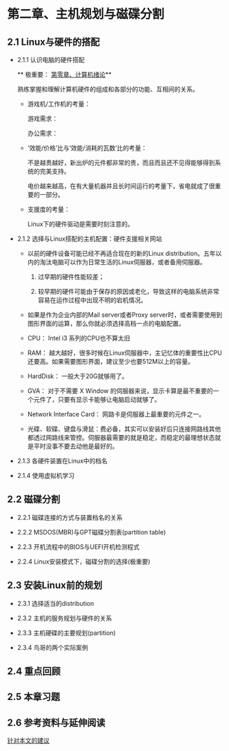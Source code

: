 # 第二章、主机规划与磁碟分割

## 2.1 Linux与硬件的搭配

- 2.1.1 认识电脑的硬件搭配

  ​** 极重要： [第零章、计算机绪论](http://linux.vbird.org/linux_basic/0105computers.php)**

  熟练掌握和理解计算机硬件的组成和各部分的功能、互相间的关系。

  - 游戏机/工作机的考量：

    游戏需求：

    办公需求：

  - ‘效能/价格’比与‘效能/消耗的瓦数’比的考量：

    不是越贵越好，新出炉的元件都非常的贵，而且而且还不见得能够得到系统的完美支持。

    电价越来越高，在有大量机器并且长时间运行的考量下，省电就成了很重要的一部分。

  - 支援度的考量：

    Linux下的硬件驱动是需要时刻注意的。

- 2.1.2 选择与Linux搭配的主机配置：硬件支援相关网站

  - 以前的硬件设备可能已经不再适合现在的新的Linux distribution。五年以内的淘汰电脑可以作为日常生活的Linux伺服器，或者备用伺服器。

    1. 过早期的硬件性能较差；

    2. 较早期的硬件可能由于保存的原因或老化，导致这样的电脑系统非常容易在运作过程中出现不明的宕机情况。

  - 如果是作为企业内部的Mail server或者Proxy server时，或者需要使用到图形界面的运算，那么你就必须选择高档一点的电脑配置。

  - CPU： Intel i3 系列的CPU也不算太旧

  - RAM： 越大越好，很多时候在Linux伺服器中，主记忆体的重要性比CPU还要高。如果需要图形界面，建议至少也要512M以上的容量。

  - HardDisk： 一般大于20G就够用了。

  - GVA： 对于不需要 X Window 的伺服器来说，显示卡算是最不重要的一个元件了，只要有显示卡能够让电脑启动就够了。

  - Network Interface Card： 网路卡是伺服器上最重要的元件之一。

  - 光碟、软碟、键盘与滑鼠：费必备，其实可以安装好后只连接网路线其他都透过网路线来管控。伺服器最需要的就是稳定，而稳定的最理想状态就是平时没事不要去动他是最好的。

- 2.1.3 各硬件装置在Linux中的档名

- 2.1.4 使用虚拟机学习

## 2.2 磁碟分割

- 2.2.1 磁碟连接的方式与装置档名的关系

- 2.2.2 MSDOS(MBR)与GPT磁碟分割表(partition table)

- 2.2.3 开机流程中的BIOS与UEFI开机检测程式

- 2.2.4 Linux安装模式下，磁碟分割的选择(极重要)

## 2.3 安装Linux前的规划

- 2.3.1 选择适当的distribution

- 2.3.2 主机的服务规划与硬件的关系

- 2.3.3 主机硬碟的主要规划(partition)

- 2.3.4 鸟哥的两个实际案例

## 2.4 重点回顾

## 2.5 本章习题

## 2.6 参考资料与延伸阅读

[针对本文的建议](http://phorum.vbird.org/viewtopic.php?t=23874)
